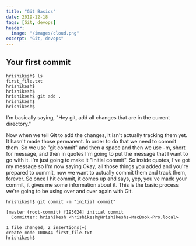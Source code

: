 ```yaml
---
title: "Git Basics"
date: 2019-12-18
tags: [Git, devops]
header:
  image: "/images/cloud.png"
excerpt: "Git, devops"
---
```


## Your first commit





	hrishikesh$ ls
	first_file.txt
	hrishikesh$ 
	hrishikesh$ 
	hrishikesh$ git add .
	hrishikesh$ 
	hrishikesh$ 

 I'm basically saying, "Hey git, add all changes that are in the current directory."



Now when we tell Git to add the changes, it isn't actually tracking them yet. It hasn't made those permanent. In order to do that we need to commit them. So we use "git commit" and then a space and then we use -m, short for message, and then in quotes I'm going to put the message that I want to go with it. I'm just going to make it "Initial commit". So inside quotes, I've got my message so I'm now saying Okay, all those things you added and you're prepared to commit, now we want to actually commit them and track them, forever. So once I hit commit, it comes up and says, yep, you've made your commit, it gives me some information about it. This is the basic process we're going to be using over and over again with Git. 

 	hrishikesh$ git commit -m "initial commit"

	[master (root-commit) f193024] initial commit
 	  Committer: hrishikesh <hrishikesh@Hrishikeshs-MacBook-Pro.local>

 	1 file changed, 2 insertions(+)
 	create mode 100644 first_file.txt
	hrishikesh$  